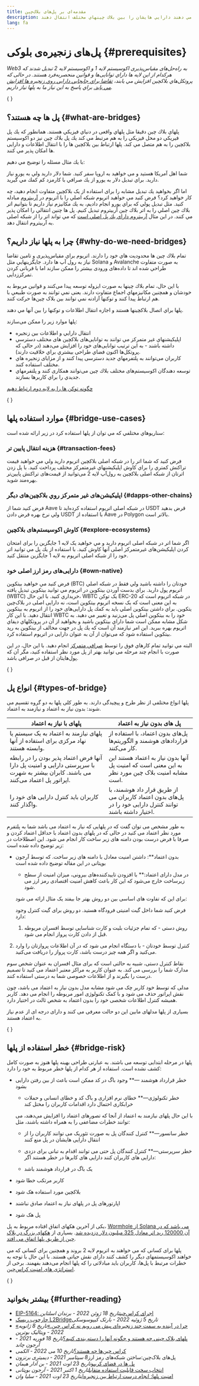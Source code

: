 ```yaml
---
title: مقدمه‌ای بر پل‌های بلاک‌چین
description: پلها به كاربران اجازه مي دهند دارايي هايشان را بين بلاك چينهاي مختلف انتقال دهند
lang: fa
---
```


# پل‌های زنجیره‌‌ی بلوکی \{#prerequisites}

_Web3 به راه‌حل‌های مقیاس‌پذیری اكوسيستم لايه 1 و اكوسيستم لايه 2 تبدیل شدند که هركدام از اين لايه ها داراي توانایی‌ها و قوانين منحصربه‌فرد هستند. در حالی كه پروتكل‌هاي بلاكچين افزايش مي يابند، [ تقاضا براي جابجايي دارايي روي زنجيره ها افزايش مي بايد.](<https://dune.xyz/eliasimos/Bridge-Away-(from-Ethereum)>) براي پاسخ به اين نياز ما به پلها نياز داريم._

{
	<Divider />
}

## پل ها چه هستند؟ \{#what-are-bridges}

پلهاي بلاك چين دقيقا مثل پلهاي واقعی در دنياي فيزيكي هستند. همانطور كه يك پل فيريكي دو محل فيزيكي را به هم مرتبط مي كند يك پل بلاك چين نيز دو اکوسیستم بلاكچين را به هم متصل مي كند. پلها ارتباط بين بلاكچين ها را با انتقال اطلاعات و دارايی ها امكان پذير مي كنند.

با يك مثال مسئله را توضيح مي دهيم:

شما اهل آمريكا هستيد و می خواهيد به اروپا سفر كنيد. شما دلار داريد ولي به يورو نياز داريد. براي تبديل دلار به يورو از يك صرافي با كارمزد كم كمك مي گيريد.

اما اگر بخواهيد يك تبديل مشابه را برای استفاده از یک بلاكچين متفاوت انجام دهید، چه کار خواهید کرد؟ فرض كنيد مي خواهيد اتريوم شبكه اصلي را با اتريوم در‌ [آربيتروم](https://arbitrum.io/) مبادله كنيد. مثل تبديل پولي كه براي يورو انجام داديم، به يك مكانيزم نياز داريم تا بتوانيم اتر بلاك چين اصلي را به اتر بلاك چين آربیتروم تبديل كنيم. پل ها چنين انتقالي را امكان پذير مي كنند. در اين مثال [آربیتروم داراي يك پل اصلي است](https://bridge.arbitrum.io/) كه مي تواند اتر را از شبکه اصلی به آربیتروم انتقال دهد.

## چرا به پلها نياز داريم؟ \{#why-do-we-need-bridges}

تمام بلاك چين ها محدوديت هاي خود را دارند. اتريوم براي مقیاس‌پذیری و تامين تقاضا نياز به رول آپ ها دارد. جايگزينهايي مثل Solana و Avalanche به صورت متفاوت طراحي شده اند تا داده‌های ورودی بیشتر را ممکن سازند اما با قربانی کردن تمركززدایی.

با این حال، تمام بلاك چينها به صورت ايزوله توسعه پیدا می‌کنند و قوانين مربوط به خودشان و همچنين مكانيزمهاي اجماع متفاوت دارند. یعنی نمي توانند به صورت طبيعي با هم ارتباط پيدا كنند و توكنها آزادنه نمي توانند بين بلاک چین‌ها حركت كنند.

پلها براي اتصال بلاكچينها هستند و اجازه انتقال اطلاعات و توكنها را بين آنها مي دهند.

پلها موارد زير را ممکن می‌سازند:

- انتقال دارايي و اطلاعات بين زنجيره
- اپليكيشنهاي غير متمركز مي توانند به توانایی‌های بلاكچين های مختلف دسترسي داشته باشند - به این ترتیب توانایی‌های خود را افزایش می‌دهند (در حالی که پروتکل‌ها اکنون فضاي طراحی بيشتري براي خلاقيت دارند).
- کاربران می‌توانند به پلتفرمهاي جديد دسترسی پیدا کنند و از مزایای زنجيره هاي مختلف استفاده کنند.
- توسعه دهندگان اکوسیستم‌های مختلف بلاك چين می‌توانند همکاری کنند و پلتفرمهاي جديدي را براي كاربرها بسازند.

[چگونه توکن ها را به لایه دوم ارتباط دهیم](/guides/how-to-use-a-bridge/)

{
	<Divider />
}

## موارد استفاده پلها \{#bridge-use-cases}

سناريوهاي مختلفي كه مي توان از پلها استفاده كرد در زير ارائه شده است:

### هزينه انتقال پايين تر \{#transaction-fees}

فرض كنيد كه شما اتر را در شبکه اصلی بلاكچين اتريوم داريد ولي مي خواهيد قیمت تراکنش كمتري را براي کاوش اپليكيشنهاي غیرمتمرکز مختلف پرداخت كنيد. با پل زدن اترتان از شبکه اصلی بلاكچين به رول‌آپ لايه 2 می‌توانید از قیمت‌‌های تراکنش پایین‌تر بهره‌مند شوید.

### اپليكيشن‌های غير متمركز روي بلاكچين‌های دیگر \{#dapps-other-chains}

فرض كنيد شما از Aave در شبکه اصلی اتریوم استفاده کرده‌اید تا USDT قرض بدهید ولي نرخ بهره قرض دادن USDT با استفاده از Aave در Polygon بالاتر است.

### کاوش اكوسيستم‌های بلاكچين \{#explore-ecosystems}

اگر شما اتر در شبکه اصلی اتریوم داريد و مي خواهيد یک لایه 1 جایگزین را برای امتحان کردن اپلیکیشن‌های غیرمتمرکز اصلی آنها کاوش کنید. با استفاده از يك پل مي توانيد اتر خود را از شبکه اصلی اتریوم به لایه 1 جایگزین منتقل کنید.

### دارايی‌های رمز ارز اصلی خود \{#own-native}

فرض كنيد مي خواهيد بيتكوين (BTC) خودتان را داشته باشيد ولي فقط در شبكه اصلي اتريوم پول داريد. براي بدست آوردن بيتكوين در اتريوم مي توانيد بيتكوين تبدیل یافته (WBTC) خريداري كنيد. با اين حال، WBTC یک توکن ERC-20 در شبكه اتريوم است که به این معنی است که یک نسخه اتريوم بیتکوین است، نه دارایی اصلی در بلاک‌چین يتكوين. براي داشتن بيتكوين اصلي بايد به كمك پل دارايی‌های خود را از اتريوم به بيتكوين انتقال دهيد. با اين كار WBTC خود را به بيتكوين اصلي پل می‌زنید و تغيير مي دهيد. به شكل مشابه ممكن است شما داراي بيتكوين باشيد و بخواهيد از آن در پروتكلهاي ديفاي اتريوم بهره ببريد. اين امر نيازمند آن است كه يك پل در جهت مخالف از بيتكوين به رپد بيتكوين استفاده شود که می‌توان از آن به عنوان دارایی در اتریوم استفاده کرد.

<InfoBanner shouldCenter emoji=":bulb:">
  البته مي توانيد تمام كارهاي فوق را توسط <a href="/get-eth/">صرافي متمركز</a> انجام دهيد. با این حال، در این صورت با انجام چند مرحله می توانید بهتر از پل مورد نظر استفاده کنید، مگر آن که پول‌هایتان از قبل در صرافی باشد.
</InfoBanner>

{
	<Divider />
}

## انواع پل \{#types-of-bridge}

پلها انواع مختلفی از نظر طرح و پیچیدگی دارند. به طور کلی پلها به دو گروه تقسیم می شوند: بدون نیاز به اعتماد و نیازمند به اعتماد.

| پلهای با نیاز به اعتماد                                                                                                           | پل های بدون نیاز به اعتماد                                                                                  |
| --------------------------------------------------------------------------------------------------------------------------------- | ----------------------------------------------------------------------------------------------------------- |
| پلهای نیازمند به اعتماد به یک سیستم یا نهاد مرکزی برای استفاده از آنها وابسته هستند.                                              | پل‌های بدون اعتماد، با استفاده از قراردادهای هوشمند و الگوریتم‌ها کار می‌کنند.                              |
| آنها فرض اعتماد پذیر بودن را در رابطه با سرپرستی دارایی و امنیت پل دارا می باشند. کابران بیشتر به شهرت اپراتور پل اعتماد می‌کنند. | آنها بدون نیاز به اعتماد هستند این به این معنی است که امنیت پل مشابه امنیت بلاک چین مورد نظر است.           |
| کاربران باید کنترل دارایی های خود را واگذار کنند.                                                                                 | از طریق قرار داد هوشمند، با پل‌های بدون اعتماد کاربران می توانند کنترل دارایی خود را در اختیار داشته باشند. |

به طور مشخص می توان گفت که در پلهایی که نیاز به اعتماد می باشد شما به پلتفرم مورد نظر اعتماد می کنید در حالی که در پلهای بدون اعتماد با حداقل اعتماد کردن و صرفا با فرض درست بودن دامنه های زیر ساخت کار انجام می شود. این اصطلاحات در زیر توضیح داده شده است:

- بدون اعتماد\*\*: داشتن امنیت معادل با دامنه های زیر ساخت. که توسط آرجون بوپتانی در این مقاله توضیح داده شده است

  - در مدل دارای اعتماد:\*\* با افزودن تاییدکننده‌های بیرونی،‌ میزان امنیت از سطح زیرساخت خارج می‌شود که این کار باعث کاهش امنیت اقتصادی رمز ارز می شود.

  برای این که تفاوت های اساسی بین دو روش بهتر جا بیفتد یک مثال ارائه می شود:

  فرض کنید شما داخل گیت امنیتی فرودگاه هستید. دو روش برای گیت کنترل وجود دارد:

  1. روش دستی - که تمام جزئیات بلیت و کارت شناسایی توسط افسران مربوطه قبل از دادن کارت پرواز انجام می شود.

2. کنترل توسط خودتان - با دستگاه انجام می شود که در آن اطلاعات پروازتان را وارد می‌کنید و اگر همه چیز درست باشد، کارت پرواز را دریافت می‌کنید.

نقاط کنترل دستی، شبیه به حالتی است که برای مثال افسران به عنوان شخص سوم مدارک شما را بررسی می کند. به عنوان کاربر به مراکز معتبر اعتماد می کنید تا تصمیم درست را بگیرند و از اطلاعات خصوصی شما به درستی استفاده کنند.

مدلی که توسط خود کاربر چک می شود مشابه مدل بدون نیاز به اعتماد می باشد، چون نقش اپراتور حذف می شود و با کمک تکنولوژی امور مربوطه را انجام می دهد. کاربر همیشه کنترل اطلاعات شخصی خود را بدون اعتماد به شخص ثالث در اختیار دارد.

بسیاری از پلها مدلهای مابین این دو حالت معرفی می کنند و دارای درجه ای از عدم نیاز به اعتماد هستند.

{
	<Divider />
}

## خطر استفاده از پلها \{#bridge-risk}

پلها در مرحله ابتدایی توسعه می باشند. به عبارتی طراحی بهینه پلها هنوز به صورت کامل کشف نشده است. استفاده از هر کدام از پلها خطر مربوط به خود را دارد:

- خطر قرارداد هوشمند —\*\* وجود باگ در کد ممکن است باعث از بین رفتن دارایی بشود

  - خطر تکنولوژی—\*\* خطای نرم افزاری و باگ کد و خطای انسانی و حملات خرابکاری احتمال دارد اقدامات کاربران را مختل کند

  با این حال پلهای نیازمند به اعتماد از آنجا که تصورهای اعتماد را افزایش می‌دهند، می توانند خطرات مضاعفی را به همراه داشته باشند، مثل:

  - خطر سانسور—\*\* کنترل کنندگان پل به صورت تئوریک می توانند کاربران را از انتقال دارایی هایشان در پل منع کنند

  - خطر سرپرستی—\*\* کنترل کنندگان پل حتی می توانند اقدام به تبانی برای دزدی دارایی های کاربران کنند دارایی های کابرها در خطر هستند اگر:

  - یک باگ در قرارداد هوشمند باشد

- کاربر مرتکب خطا شود
- بلاکچین مورد استفاده هک شود
- اپارتورهای پل در پلهای نیاز به اعتماد صادق نباشند
- پل هک شود

یکی از آخرین هکهای اتفاق افتاده مربوط به پل، [Wormhole از Solana می باشد که در آن 120000 رپد اتر معادل 325 میلیون دلار دزدیده شد](https://rekt.news/wormhole-rekt/). بسیاری از [هکهای بزرگ در بلاک چین از طریق پلها اتفاق می افتد](https://rekt.news/leaderboard/).

پلها برای کسانی که می خواهند به اتریوم لایه 2 بروند و همچنین برای کسانی که می خواهند اکوسیستمهای دیگر را کشف کنند دارای نقش حیاتی هستند. با این حال با توجه به خطرات مرتبط با پل‌ها، کاربران باید مبادلاتی را که پلها انجام می‌دهند بفهمند. برخی از [استراتژی های امنیت کراس‌چین](https://blog.debridge.finance/10-strategies-for-cross-chain-security-8ed5f5879946).

{
	<Divider />
}

## بیشتر بخوانید \{#further-reading}

- [EIP-5164: اجرای کراس‌چین](https://ethereum-magicians.org/t/eip-5164-cross-chain-execution/9658)_تاریخ 18 ژوئن 2022 - برندان اسلتاین_
- [چارچوب ریسک L2Bridge](https://gov.l2beat.com/t/l2bridge-risk-framework/31)_تاریخ 5 ژوئیه 2022 - بارتک کیپوسوسکی_
- [«چرا در آینده به سمت چند زنجیره‌ای پیش می رویم نه کراس چین.»](https://old.reddit.com/r/ethereum/comments/rwojtk/ama_we_are_the_efs_research_team_pt_7_07_january/hrngyk8/)_تاریخ 8 ژانویه 2022 - ویتالیک بوترین_
- [پلهای بلاک چینی چه هستند و چگونه آنها را دسته بندی کنیم؟](https://blog.li.finance/what-are-blockchain-bridges-and-how-can-we-classify-them-560dc6ec05fa)_تاریخ 18 فوریه 2021 - آرجون چاند_
- [کراس چین‌ها چه هستند؟](https://www.alchemy.com/overviews/cross-chain-bridges)_تاریخ 10 می 2022 - الکمی_
- پل‌های بلاک‌چین:‌ساختن شبکه‌های رمز ارز*8 سپتامبر 2021 - دیمیتری برنزون*
- [پل ها در فضای کریپو](https://medium.com/chainsafe-systems/bridges-in-crypto-space-12e158f5fd1e)_تاریخ 23 اوت 2021 - بن آدار هیمان_
- [انتخاب سخت قابلیت استفاده متقابل](https://medium.com/connext/the-interoperability-trilemma-657c2cf69f17)_تاریخ 1 اکتبر 2021 - آرجون بوپتانی_
- [امنیت پلها: انجام درست ارتباط بین زنجیره‌ای](https://medium.com/dragonfly-research/secure-the-bridge-cross-chain-communication-done-right-part-i-993f76ffed5d)_تاریخ 23 اوت 2021 - سلیا وان_
